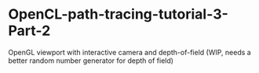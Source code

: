 # OpenCL-path-tracing-tutorial-3-Part-2
OpenGL viewport with interactive camera and depth-of-field (WIP, needs a better random number generator for depth of field)

